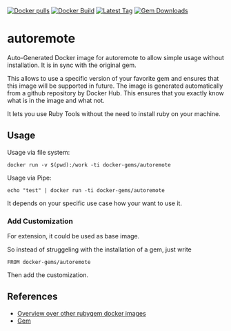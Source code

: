 [![Docker pulls](https://img.shields.io/docker/pulls/rubygem/autoremote.svg)](https://hub.docker.com/r/rubygem/autoremote/)
[![Docker Build](https://img.shields.io/docker/automated/rubygem/autoremote.svg)](https://hub.docker.com/r/rubygem/autoremote/)
[![Latest Tag](https://img.shields.io/github/tag/docker-rubygem/autoremote.svg)](https://hub.docker.com/r/rubygem/autoremote/)
[![Gem Downloads](https://img.shields.io/gem/dt/autoremote.svg)](https://rubygems.org/gems/autoremote/)
# autoremote

Auto-Generated Docker image for autoremote to allow simple usage without installation.
It is in sync with the original gem.

This allows to use a specific version of your favorite gem and ensures that this image will be supported in future.
The image is generated automatically from a github repository by Docker Hub.
This ensures that you exactly know what is in the image and what not.

It lets you use Ruby Tools without the need to install ruby on your machine.

## Usage

Usage via file system:

`docker run -v $(pwd):/work -ti docker-gems/autoremote`

Usage via Pipe:

`echo "test" | docker run -ti docker-gems/autoremote`

It depends on your specific use case how your want to use it.

### Add Customization

For extension, it could be used as base image.

So instead of struggeling with the installation of a gem, just write

`FROM docker-gems/autoremote`

Then add the customization.

## References

 - [Overview over other rubygem docker images](https://github.com/thinkbot/docker-rubygem)
 - [Gem](https://rubygems.org/gems/autoremote/)
